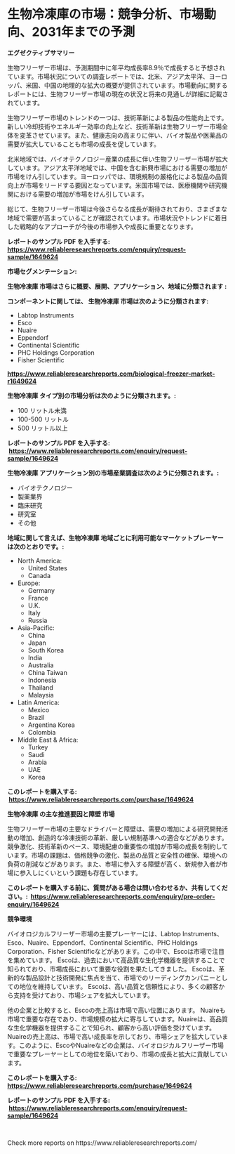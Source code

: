 <p><h1>生物冷凍庫の市場：競争分析、市場動向、2031年までの予測</h1></p><p><strong>エグゼクティブサマリー</strong></p>
<p><p>生物フリーザー市場は、予測期間中に年平均成長率8.9％で成長すると予想されています。市場状況についての調査レポートでは、北米、アジア太平洋、ヨーロッパ、米国、中国の地理的な拡大の概要が提供されています。市場動向に関するレポートには、生物フリーザー市場の現在の状況と将来の見通しが詳細に記載されています。</p><p>生物フリーザー市場のトレンドの一つは、技術革新による製品の性能向上です。新しい冷却技術やエネルギー効率の向上など、技術革新は生物フリーザー市場全体を変革させています。また、健康志向の高まりに伴い、バイオ製品や医薬品の需要が拡大していることも市場の成長を促しています。</p><p>北米地域では、バイオテクノロジー産業の成長に伴い生物フリーザー市場が拡大しています。アジア太平洋地域では、中国を含む新興市場における需要の増加が市場をけん引しています。ヨーロッパでは、環境規制の厳格化による製品の品質向上が市場をリードする要因となっています。米国市場では、医療機関や研究機関における需要の増加が市場をけん引しています。</p><p>総じて、生物フリーザー市場は今後さらなる成長が期待されており、さまざまな地域で需要が高まっていることが確認されています。市場状況やトレンドに着目した戦略的なアプローチが今後の市場参入や成長に重要となります。</p></p>
<p><strong>レポートのサンプル PDF を入手する: <a href="https://www.reliableresearchreports.com/enquiry/request-sample/1649624">https://www.reliableresearchreports.com/enquiry/request-sample/1649624</a></strong></p>
<p><strong>市場セグメンテーション:</strong></p>
<p><strong> 生物冷凍庫 市場はさらに概要、展開、アプリケーション、地域に分類されます :</strong></p>
<p><strong>コンポーネントに関しては、 生物冷凍庫 市場は次のように分類されます: &nbsp;</strong></p>
<p><ul><li>Labtop Instruments</li><li>Esco</li><li>Nuaire</li><li>Eppendorf</li><li>Continental Scientific</li><li>PHC Holdings Corporation</li><li>Fisher Scientific</li></ul></p>
<p><strong><a href="https://www.reliableresearchreports.com/biological-freezer-market-r1649624">https://www.reliableresearchreports.com/biological-freezer-market-r1649624</a></strong></p>
<p><strong> 生物冷凍庫 タイプ別の市場分析は次のように分類されます。:</strong></p>
<p><ul><li>100 リットル未満</li><li>100-500 リットル</li><li>500 リットル以上</li></ul></p>
<p><strong>レポートのサンプル PDF を入手する: &nbsp;<a href="https://www.reliableresearchreports.com/enquiry/request-sample/1649624">https://www.reliableresearchreports.com/enquiry/request-sample/1649624</a></strong></p>
<p><strong> 生物冷凍庫 アプリケーション別の市場産業調査は次のように分類されます。:</strong></p>
<p><ul><li>バイオテクノロジー</li><li>製薬業界</li><li>臨床研究</li><li>研究室</li><li>その他</li></ul></p>
<p><strong>地域に関して言えば、生物冷凍庫 地域ごとに利用可能なマーケットプレーヤーは次のとおりです。:</strong></p>
<p><ul>
    <li>
        North America:
        <ul>
            <li>United States</li>
            <li>Canada</li>
        </ul>
    </li>
    <li>
        Europe:
        <ul>
            <li>Germany</li>
            <li>France</li>
            <li>U.K.</li>
            <li>Italy</li>
            <li>Russia</li>
        </ul>
    </li>
    <li>
        Asia-Pacific:
        <ul>
            <li>China</li>
            <li>Japan</li>
            <li>South Korea</li>
            <li>India</li>
            <li>Australia</li>
            <li>China Taiwan</li>
            <li>Indonesia</li>
            <li>Thailand</li>
            <li>Malaysia</li>
        </ul>
    </li>
    <li>
        Latin America:
        <ul>
            <li>Mexico</li>
            <li>Brazil</li>
            <li>Argentina Korea</li>
            <li>Colombia</li>
        </ul>
    </li>
    <li>
        Middle East & Africa:
        <ul>
            <li>Turkey</li>
            <li>Saudi</li>
            <li>Arabia</li>
            <li>UAE</li>
            <li>Korea</li>
        </ul>
    </li>
    </ul></p>
<p><strong>このレポートを購入する: &nbsp;<a href="https://www.reliableresearchreports.com/purchase/1649624">https://www.reliableresearchreports.com/purchase/1649624</a></strong></p>
<p><strong>生物冷凍庫 の主な推進要因と障壁 市場</strong></p>
<p><p>生物フリーザー市場の主要なドライバーと障壁は、需要の増加による研究開発活動の増加、創造的な冷凍技術の革新、厳しい規制基準への適合などがあります。競争激化、技術革新のペース、環境配慮の重要性の増加が市場の成長を制約しています。市場の課題は、価格競争の激化、製品の品質と安全性の確保、環境への負荷の削減などがあります。また、市場に参入する障壁が高く、新規参入者が市場に参入しにくいという課題も存在しています。</p></p>
<p><strong>このレポートを購入する前に、質問がある場合は問い合わせるか、共有してください。:&nbsp; <a href="https://www.reliableresearchreports.com/enquiry/pre-order-enquiry/1649624">https://www.reliableresearchreports.com/enquiry/pre-order-enquiry/1649624</a></strong></p>
<p><strong>競争環境</strong></p>
<p><p>バイオロジカルフリーザー市場の主要プレーヤーには、Labtop Instruments、Esco、Nuaire、Eppendorf、Continental Scientific、PHC Holdings Corporation、Fisher Scientificなどがあります。この中で、Escoは市場で注目を集めています。 Escoは、過去において高品質な生化学機器を提供することで知られており、市場成長において重要な役割を果たしてきました。 Escoは、革新的な製品設計と技術開発に焦点を当て、市場でのリーディングカンパニーとしての地位を維持しています。 Escoは、高い品質と信頼性により、多くの顧客から支持を受けており、市場シェアを拡大しています。</p><p>他の企業と比較すると、Escoの売上高は市場で高い位置にあります。 Nuaireも市場で重要な存在であり、市場規模の拡大に寄与しています。Nuaireは、高品質な生化学機器を提供することで知られ、顧客から高い評価を受けています。Nuaireの売上高は、市場で高い成長率を示しており、市場シェアを拡大しています。このように、EscoやNuaireなどの企業は、バイオロジカルフリーザー市場で重要なプレーヤーとしての地位を築いており、市場の成長と拡大に貢献しています。</p></p>
<p><strong>このレポートを購入する: &nbsp; <a href="https://www.reliableresearchreports.com/purchase/1649624">https://www.reliableresearchreports.com/purchase/1649624</a></strong></p>
<p><strong>レポートのサンプル PDF を入手する: &nbsp;<a href="https://www.reliableresearchreports.com/enquiry/request-sample/1649624">https://www.reliableresearchreports.com/enquiry/request-sample/1649624</a></strong><strong></strong></p>
<p>&nbsp;</p>
<p>Check more reports on https://www.reliableresearchreports.com/</p>
